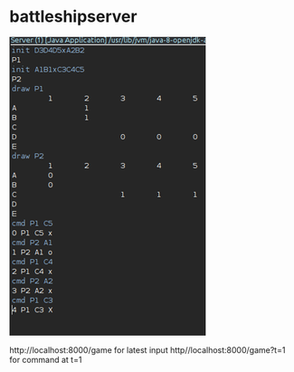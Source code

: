 # battleshipserver
![example](example.png)

http://localhost:8000/game for latest input
http//localhost:8000/game?t=1 for command at t=1
